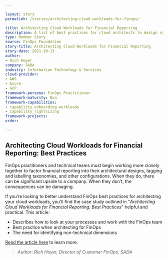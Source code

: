 ```yaml
---

layout: story
permalink: /stories/architecting-cloud-workloads-for-finops/

title: Architecting Cloud Workloads for Financial Reporting
description: A list of best practices for cloud architects to design systems to optimize FinOps.
type: Member Story
source: FinOps Foundation
story-title: Architecting Cloud Workloads for Financial Reporting
story-date: 2021-10-13
author:
- Rich Hoyer
company: SADA
industry: Information Technology & Services
cloud-provider:
- AWS
- Azure
- GCP
framework-persona: FinOps Practitioner
framework-maturity: Run
framework-capabilities:
- capability_onboarding-workloads
- capability_rightsizing
framework-projects:
order:

---
```


## Architecting Cloud Workloads for Financial Reporting: Best Practices


FinOps practitioners and technical teams must begin working more closely together to factor financial reporting into their architectural designs, tagging and labelling taxonomies, and other configurations. When they do, there can be significant upside to a company. When they don’t, the consequences can be damaging.

If you’re looking to better understand FinOps best practices for architecting your cloud workloads, you'll find the case study outlined in "_Architecting Cloud Workloads for Financial Reporting: Best Practices_" helpful and practical.  This article:

- Describes how to look at your processes and work with the FinOps team
- Best practice when architecting for FinOps
- The need for identifying non-technical dimensions

[Read the article here](https://www.eweek.com/cloud/architecting-cloud-workloads-for-financial-reporting-best-practices/) to learn more.



>_Author: Rich Hoyer, Director of Customer FinOps, SADA_<br>
